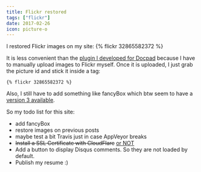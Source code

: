 ```yaml
---
title: Flickr restored
tags: ["flickr"]
date: 2017-02-26
icon: picture-o
---
```

I restored Flickr images on my site:
{% flickr 32865582372 %}

It is less convenient than the [plugin I developed for Docpad](https://github.com/tomap/docpad-plugin-flickrimages) because I have to manually upload images to Flickr myself. Once it is uploaded, I just grab the picture id and stick it inside a tag:
```
{% flickr 32865582372 %}
```

Also, I still have to add something like fancyBox which btw seem to have a [version 3 available](http://fancyapps.com/fancybox/3/).

So my todo list for this site:
- add fancyBox
- restore images on previous posts
- maybe test a bit Travis just in case AppVeyor breaks
- ~~Install a SSL Certificate with CloudFlare~~ [or NOT](https://arstechnica.com/security/2017/02/serious-cloudflare-bug-exposed-a-potpourri-of-secret-customer-data/)
- Add a button to display Disqus comments. So they are not loaded by default. 
- Publish my resume :)
